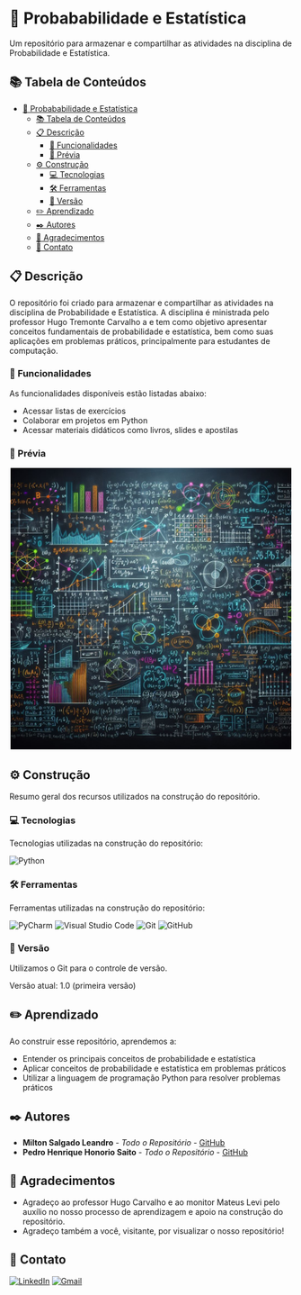 # 🎲 Probababilidade e Estatística

Um repositório para armazenar e compartilhar as atividades na disciplina de Probabilidade e Estatística.

## 📚 Tabela de Conteúdos

- [🎲 Probababilidade e Estatística](#-probababilidade-e-estatística)
  - [📚 Tabela de Conteúdos](#-tabela-de-conteúdos)
  - [📋 Descrição](#-descrição)
    - [🚀 Funcionalidades](#-funcionalidades)
    - [📸 Prévia](#-prévia)
  - [⚙️ Construção](#-construção)
    - [💻 Tecnologias](#-tecnologias)
    - [🛠️ Ferramentas](#-ferramentas)
    - [📌 Versão](#-versão)
  - [✏️ Aprendizado](#-aprendizado)
  - [✒️ Autores](#-autores)
  - [🎁 Agradecimentos](#-agradecimentos)
  - [📨 Contato](#-contato)

## 📋 Descrição

O repositório foi criado para armazenar e compartilhar as atividades na disciplina de Probabilidade e Estatística. A disciplina é ministrada pelo professor Hugo Tremonte Carvalho a e tem como objetivo apresentar conceitos fundamentais de probabilidade e estatística, bem como suas aplicações em problemas práticos, principalmente para estudantes de computação.

### 🚀 Funcionalidades

As funcionalidades disponíveis estão listadas abaixo:

- Acessar listas de exercícios
- Colaborar em projetos em Python
- Acessar materiais didáticos como livros, slides e apostilas

### 📸 Prévia
<div align="center">
  <img src="./imagens/probabilidade-e-estatistica-preview.jpg" width="500" height="500">
</div>

## ⚙️ Construção

Resumo geral dos recursos utilizados na construção do repositório.

### 💻 Tecnologias

Tecnologias utilizadas na construção do repositório:

![Python](https://img.shields.io/badge/python-3670A0?style=for-the-badge&logo=python&logoColor=ffdd54)

### 🛠️ Ferramentas

Ferramentas utilizadas na construção do repositório:

![PyCharm](https://img.shields.io/badge/pycharm-143?style=for-the-badge&logo=pycharm&logoColor=black&color=black&labelColor=green)
![Visual Studio Code](https://img.shields.io/badge/Visual%20Studio%20Code-0078d7.svg?style=for-the-badge&logo=visual-studio-code&logoColor=white)
![Git](https://img.shields.io/badge/git-%23F05033.svg?style=for-the-badge&logo=git&logoColor=white)
![GitHub](https://img.shields.io/badge/github-%23121011.svg?style=for-the-badge&logo=github&logoColor=white)

### 📌 Versão

Utilizamos o Git para o controle de versão.

Versão atual: 1.0 (primeira versão)

## ✏️ Aprendizado

Ao construir esse repositório, aprendemos a:

- Entender os principais conceitos de probabilidade e estatística
- Aplicar conceitos de probabilidade e estatística em problemas práticos
- Utilizar a linguagem de programação Python para resolver problemas práticos

## ✒️ Autores

* **Milton Salgado Leandro** - *Todo o Repositório* - [GitHub](https://github.com/milton-salgado)
* **Pedro Henrique Honorio Saito** - *Todo o Repositório* - [GitHub](https://github.com/saitoi)

## 🎁 Agradecimentos

* Agradeço ao professor Hugo Carvalho e ao monitor Mateus Levi pelo auxílio no nosso processo de aprendizagem e apoio na construção do repositório.
* Agradeço também a você, visitante, por visualizar o nosso repositório!

## 📨 Contato

[![LinkedIn](https://img.shields.io/badge/linkedin-%230077B5.svg?style=for-the-badge&logo=linkedin&logoColor=white)](www.linkedin.com/in/milton-salgado-leandro)
[![Gmail](https://img.shields.io/badge/Gmail-D14836?style=for-the-badge&logo=gmail&logoColor=white)](mailto:miltonsalgadoleandro@gmail.com)